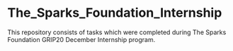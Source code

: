 # The_Sparks_Foundation_Internship
This repository consists of tasks which were completed during The Sparks Foundation GRIP20 December Internship program.
